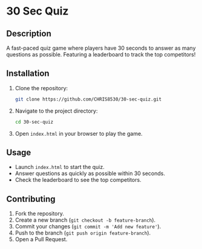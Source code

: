 # 30 Sec Quiz

## Description
A fast-paced quiz game where players have 30 seconds to answer as many questions as possible. Featuring a leaderboard to track the top competitors!

## Installation
1. Clone the repository:
    ```bash
    git clone https://github.com/CHRIS8530/30-sec-quiz.git
    ```
2. Navigate to the project directory:
    ```bash
    cd 30-sec-quiz
    ```
3. Open `index.html` in your browser to play the game.

## Usage
- Launch `index.html` to start the quiz.
- Answer questions as quickly as possible within 30 seconds.
- Check the leaderboard to see the top competitors.

## Contributing
1. Fork the repository.
2. Create a new branch (`git checkout -b feature-branch`).
3. Commit your changes (`git commit -m 'Add new feature'`).
4. Push to the branch (`git push origin feature-branch`).
5. Open a Pull Request.
